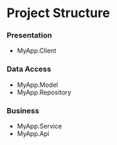 # Project Structure

### Presentation
* MyApp.Client

### Data Access
* MyApp.Model
* MyApp.Repository

### Business
* MyApp.Service
* MyApp.Api

